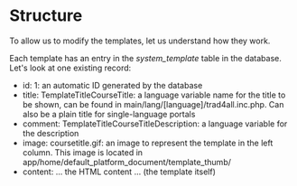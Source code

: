 # Structure

To allow us to modify the templates, let us understand how they work.

Each template has an entry in the _system\_template_ table in the database. Let's look at one existing record:

* id: 1: an automatic ID generated by the database
* title: TemplateTitleCourseTitle: a language variable name for the title to be shown, can be found in main/lang/\[language\]/trad4all.inc.php. Can also be a plain title for single-language portals
* comment: TemplateTitleCourseTitleDescription: a language variable for the description
* image: coursetitle.gif: an image to represent the template in the left column. This image is located in app/home/default\_platform\_document/template\_thumb/
* content: ... the HTML content ... \(the template itself\)

